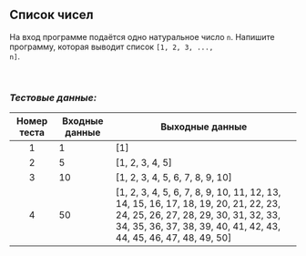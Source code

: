 ## Список чисел

На вход программе подаётся одно натуральное число <code>n</code>. Напишите программу, которая выводит список <code>[1, 2, 3, ..., n]</code>.

<br>

### *Тестовые данные:*

| Номер теста | Входные данные | Выходные данные                                                                                                                                                                                 |
|:-----------:|----------------|-------------------------------------------------------------------------------------------------------------------------------------------------------------------------------------------------|
|      1      | 1              | [1]                                                                                                                                                                                             |
|      2      | 5              | [1, 2, 3, 4, 5]                                                                                                                                                                                 |
|      3      | 10             | [1, 2, 3, 4, 5, 6, 7, 8, 9, 10]                                                                                                                                                                 |
|      4      | 50             | [1, 2, 3, 4, 5, 6, 7, 8, 9, 10, 11, 12, 13, 14, 15, 16, 17, 18, 19, 20, 21, 22, 23, 24, 25, 26, 27, 28, 29, 30, 31, 32, 33, 34, 35, 36, 37, 38, 39, 40, 41, 42, 43, 44, 45, 46, 47, 48, 49, 50] |